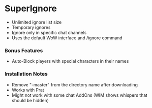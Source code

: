# SuperIgnore
- Unlimited ignore list size
- Temporary ignores
- Ignore only in specific chat channels
- Uses the default WoW interface and /ignore command

### Bonus Features
- Auto-Block players with special characters in their names

### Installation Notes
- Remove "-master" from the directory name after downloading
- Works with Prat
- Might not work with some chat AddOns (WIM shows whispers that should be hidden)